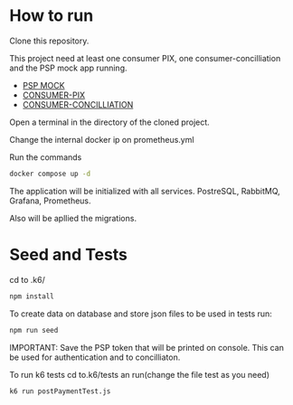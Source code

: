 # How to run

Clone this repository.

This project need at least one consumer PIX, one consumer-concilliation and the PSP mock app running.


- [PSP MOCK](https://github.com/DiegoBeker/psp-mock)
- [CONSUMER-PIX](https://github.com/DiegoBeker/consumer-pix)
- [CONSUMER-CONCILLIATION](https://github.com/DiegoBeker/consumer-concilliation)


Open a terminal in the directory of the cloned project.

Change the internal docker ip on prometheus.yml

Run the commands

```bash
docker compose up -d
```

The application will be initialized with all services. PostreSQL, RabbitMQ, Grafana, Prometheus.

Also will be apllied the migrations.


# Seed and Tests

cd to .k6/

```bash
npm install
```

To create data on database and store json files to be used in tests run:

```bash
npm run seed
```

IMPORTANT: Save the PSP token that will be printed on console. This can be used for authentication and to concilliaton.

To run k6 tests cd to.k6/tests an run(change the file test as you need)

```bash
k6 run postPaymentTest.js
```



